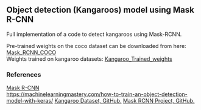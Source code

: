 ## Object detection (Kangaroos) model using Mask R-CNN

Full implementation of a code to detect kangaroos using Mask-RCNN.  

Pre-trained weights on the coco dataset can be downloaded from here: [Mask_RCNN_COCO](https://drive.google.com/file/d/1bLdI1YHAr9Bby6-QlrvEww5SqafFqB_J/view?usp=sharing)  
Weights trained on kangaroo datasets: [Kangaroo_Trained_weights](https://drive.google.com/file/d/1D7hpx0DT7A7r63m1Iynia7YitD_noBT0/view?usp=sharing)  

### References
[Mask R-CNN](https://arxiv.org/abs/1703.06870)  
https://machinelearningmastery.com/how-to-train-an-object-detection-model-with-keras/
[Kangaroo Dataset, GitHub.](https://github.com/experiencor/kangaroo) 
[Mask RCNN Project, GitHub.](https://github.com/matterport/Mask_RCNN)

